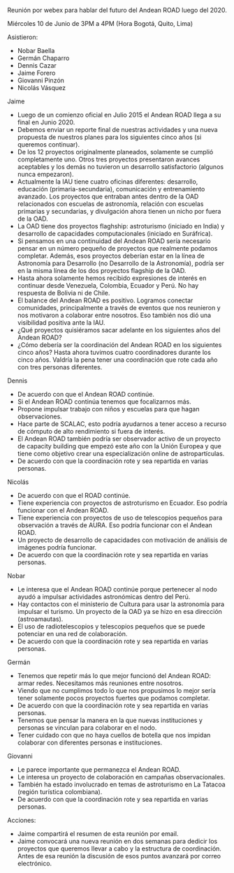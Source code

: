 Reunión por webex para hablar del futuro del Andean ROAD luego del 2020.

Miércoles 10 de Junio de 3PM a 4PM (Hora Bogotá, Quito, Lima)

Asistieron:
- Nobar Baella
- Germán Chaparro
- Dennis Cazar
- Jaime Forero
- Giovanni Pinzón
- Nicolás Vásquez

Jaime 

* Luego de un comienzo oficial en Julio 2015 el Andean ROAD llega a su final en Junio 2020.
* Debemos enviar un reporte final de nuestras actividades y una nueva propuesta de nuestros planes 
para los siguientes cinco años (si queremos continuar).
* De los 12 proyectos originalmente planeados, solamente se cumplió completamente uno. Otros tres
proyectos presentaron avances aceptables y los demás no tuvieron un desarrollo satisfactorio (algunos nunca empezaron).
* Actualmente la IAU tiene cuatro oficinas diferentes: desarrollo, educación (primaria-secundaria), comunicación y entrenamiento avanzado. 
Los proyectos que entraban antes dentro de la OAD relacionados con escuelas de astronomía, relación con escuelas primarias y secundarias, y 
divulgación ahora tienen un nicho por fuera de la OAD.
* La OAD tiene dos proyectos flaghship: astroturismo (iniciado en India) y desarrollo de capacidades computacionales (iniciado en Suráfrica).
* Si pensamos en una continuidad del Andean ROAD sería necesario pensar en un número pequeño de proyectos que realmente podamos completar.
Además, esos proyectos deberían estar en la línea de Astronomía para Desarrollo (no Desarrollo de la Astronomía), podría ser en la misma línea de los
dos proyectos flagship de la OAD.
* Hasta ahora solamente hemos recibido expresiones de interés en continuar desde Venezuela, Colombia, Ecuador y Perú. No hay respuesta de Bolivia ni de Chile.
* El balance del Andean ROAD es positivo. Logramos conectar comunidades, principalmente a través de eventos que nos reunieron y nos  motivaron a colaborar entre nosotros. Eso también nos dió una visibilidad positiva ante la IAU.
* ¿Qué proyectos quisiéramos sacar adelante en los siguientes años del Andean ROAD?
* ¿Cómo debería ser la coordinación del Andean ROAD en los siguientes cinco años? Hasta ahora tuvimos cuatro coordinadores durante los cinco años. Valdría la pena tener una coordinación que rote cada año con tres personas diferentes.

Dennis

* De acuerdo con que el Andean ROAD continúe.
* Si el Andean ROAD continúa tenemos que focalizarnos más.
* Propone impulsar trabajo con niños y escuelas para que hagan observaciones.
* Hace parte de SCALAC, esto podría ayudarnos a tener acceso a recurso de cómputo de alto rendimiento si fuera de interés.
* El Andean ROAD también podría ser observador activo de un proyecto de capacity building que empezó este año con la Unión Europea y que tiene como objetivo crear una especialización online de astropartículas.
* De acuerdo con que la coordinación rote y sea repartida en varias personas.

Nicolás
* De acuerdo con que el ROAD continúe.
* Tiene experiencia con proyectos de astroturismo en Ecuador. Eso podría funcionar con el Andean ROAD.
* Tiene experiencia con proyectos de uso de telescopios pequeños para observación a través de AURA.  Eso podría funcionar con el Andean ROAD.
* Un proyecto de desarrollo de capacidades con motivación de análisis de imágenes podría funcionar.
* De acuerdo con que la coordinación rote y sea repartida en varias personas.

Nobar
* Le interesa que el Andean ROAD continúe porque pertenecer al nodo ayudó a impulsar actividades astronómicas dentro del Perú.
* Hay contactos con el ministerio de Cultura para usar la astronomía para impulsar el turismo. Un proyecto de la OAD ya se hizo en esa dirección (astroamautas).
* El uso de radiotelescopios y telescopios pequeños que se puede potenciar en una red de colaboración.
* De acuerdo con que la coordinación rote y sea repartida en varias personas.

Germán
* Tenemos que repetir más lo que mejor funcionó del Andean ROAD: armar redes. Necesitamos más reuniones entre nosotros.
* Viendo que no cumplimos todo lo que nos propusimos lo mejor sería tener solamente pocos proyectos fuertes que podamos completar.
* De acuerdo con que la coordinación rote y sea repartida en varias personas.
* Tenemos que pensar la manera en la que nuevas instituciones y personas se vinculan para colaborar en el nodo.
* Tener cuidado con que no haya cuellos de botella que nos impidan colaborar con diferentes personas e instituciones.


Giovanni
* Le parece importante que permanezca el Andean ROAD.
* Le interesa un proyecto de colaboración en campañas observacionales.
* También ha estado involucrado en temas de astroturismo en La Tatacoa (región turística colombiana).
* De acuerdo con que la coordinación rote y sea repartida en varias personas.


Acciones:

* Jaime compartirá el resumen de esta reunión por email.
* Jaime convocará una nueva reunión en dos semanas para dedicir los proyectos que queremos llevar a cabo y la estructura de coordinación. Antes de esa reunión la discusión de esos puntos avanzará por correo electrónico.
